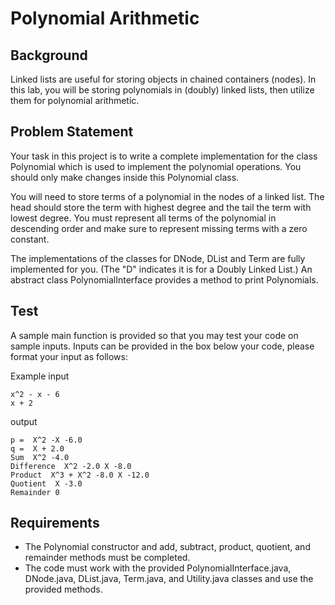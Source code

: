 # Polynomial Arithmetic

## Background

Linked lists are useful for storing objects in chained containers (nodes). In this lab, you will be storing polynomials in (doubly) linked lists, then utilize them for polynomial arithmetic.

## Problem Statement

Your task in this project is to write a complete implementation for the class Polynomial which is used to implement the polynomial operations. You should only make changes inside this Polynomial class. 

You will need to store terms of a polynomial in the nodes of a linked list. The head should store the term with highest degree and the tail the term with lowest degree. You must represent all terms of the polynomial in descending order and make sure to represent missing terms with a zero constant.

The implementations of the classes for DNode, DList and Term are fully implemented for you. (The "D" indicates it is for a Doubly Linked List.) An abstract class PolynomialInterface provides a method to print Polynomials. 


## Test

A sample main function is provided so that you may test your code on sample inputs.
Inputs can be provided in the box below your code, please format your input as follows:

Example input
```
x^2 - x - 6
x + 2
```
output
```
p =  X^2 -X -6.0
q =  X + 2.0
Sum  X^2 -4.0
Difference  X^2 -2.0 X -8.0
Product  X^3 + X^2 -8.0 X -12.0
Quotient  X -3.0
Remainder 0
```

## Requirements

- The Polynomial constructor and add, subtract, product, quotient, and remainder methods must be completed.
- The code must work with the provided PolynomialInterface.java, DNode.java, DList.java, Term.java, and Utility.java classes and use the provided methods.







